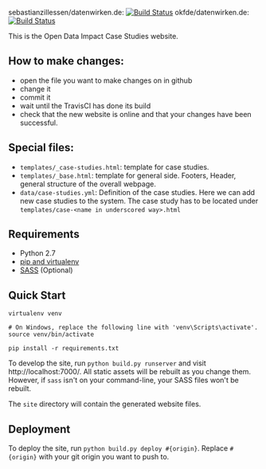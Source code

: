
sebastianzillessen/datenwirken.de:  [![Build Status](https://travis-ci.org/sebastianzillessen/datenwirken.de.svg?branch=master)](https://travis-ci.org/sebastianzillessen/datenwirken.de)
okfde/datenwirken.de:  [![Build Status](https://travis-ci.org/okfde/datenwirken.de.svg?branch=master)](https://travis-ci.org/okfde/datenwirken.de)

This is the Open Data Impact Case Studies website.


## How to make changes:
- open the file you want to make changes on in github
- change it
- commit it
- wait until the TravisCI has done its build
- check that the new website is online and that your changes have been successful.


## Special files:
- `templates/_case-studies.html`: template for case studies. 
- `templates/_base.html`: template for general side. Footers, Header, general structure of the overall webpage.
- `data/case-studies.yml`: Definition of the case studies. Here we can add new case studies to the system. The case study has to be located under `templates/case-<name in underscored way>.html`


## Requirements

* Python 2.7
* [pip and virtualenv](http://stackoverflow.com/q/4324558)
* [SASS](http://sass-lang.com/install) (Optional)

## Quick Start

```
virtualenv venv

# On Windows, replace the following line with 'venv\Scripts\activate'.
source venv/bin/activate

pip install -r requirements.txt
```

To develop the site, run `python build.py runserver` and visit
http://localhost:7000/. All static assets will be rebuilt as
you change them. However, if `sass` isn't on your command-line,
your SASS files won't be rebuilt.

The `site` directory will contain the generated website files.

## Deployment

To deploy the site, run `python build.py deploy #{origin}`.
Replace `#{origin}` with your git origin you want to push to.
